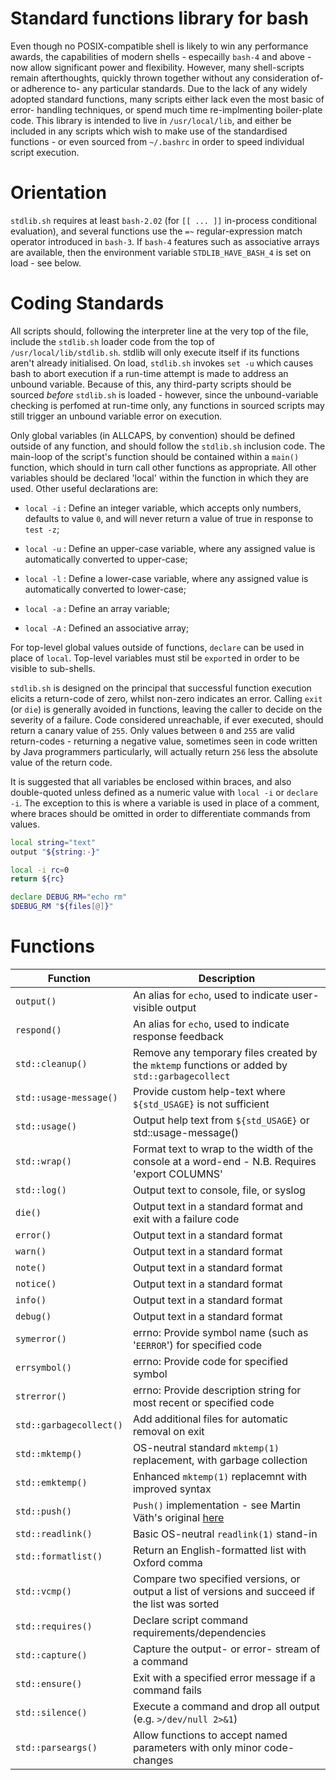Standard functions library for bash
===================================

Even though no POSIX-compatible shell is likely to win any performance awards,
the capabilities of modern shells - especailly `bash-4` and above - now allow
significant power and flexibility.  However, many shell-scripts remain
afterthoughts, quickly thrown together without any consideration of- or
adherence to- any particular standards.  Due to the lack of any widely adopted
standard functions, many scripts either lack even the most basic of error-
handling techniques, or spend much time re-implmenting boiler-plate code.  This
library is intended to live in `/usr/local/lib`, and either be included in any
scripts which wish to make use of the standardised functions - or even sourced
from `~/.bashrc` in order to speed individual script execution.

Orientation
===========

`stdlib.sh` requires at least `bash-2.02` (for `[[ ... ]]` in-process conditional
evaluation), and several functions use the `=~` regular-expression match
operator introduced in `bash-3`.  If `bash-4` features such as associative
arrays are available, then the environment variable `STDLIB_HAVE_BASH_4` is set
on load - see below.

Coding Standards
================

All scripts should, following the interpreter line at the very top of the file,
include the `stdlib.sh` loader code from the top of `/usr/local/lib/stdlib.sh`.
stdlib will only execute itself if its functions aren't already initialised.
On load, `stdlib.sh` invokes `set -u` which causes bash to abort execution if
a run-time attempt is made to address an unbound variable.  Because of this,
any third-party scripts should be sourced _before_ `stdlib.sh` is loaded -
however, since the unbound-variable checking is perfomed at run-time only, any
functions in sourced scripts may still trigger an unbound variable error on
execution.

Only global variables (in ALLCAPS, by convention) should be defined outside of
any function, and should follow the `stdlib.sh` inclusion code.  The main-loop
of the script's function should be contained within a `main()` function, which
should in turn call other functions as appropriate.  All other variables should
be declared 'local' within the function in which they are used.  Other useful
declarations are:

* `local -i` : Define an integer variable, which accepts only numbers, defaults
  to value `0`, and will never return a value of true in response to `test -z`;

* `local -u` : Define an upper-case variable, where any assigned value is
  automatically converted to upper-case;

* `local -l` : Define a lower-case variable, where any assigned value is
  automatically converted to lower-case;

* `local -a` : Define an array variable;

* `local -A` : Defined an associative array;

For top-level global values outside of functions, `declare` can be used in
place of `local`.  Top-level variables must stil be `export`ed in order to be
visible to sub-shells.

`stdlib.sh` is designed on the principal that successful function execution
elicits a return-code of zero, whilst non-zero indicates an error.  Calling
`exit` (or `die`) is generally avoided in functions, leaving the caller to
decide on the severity of a failure.  Code considered unreachable, if ever
executed, should return a canary value of `255`.  Only values between `0` and
`255` are valid return-codes - returning a negative value, sometimes seen in
code written by Java programmers particularly, will actually return `256` less
the absolute value of the return code.

It is suggested that all variables be enclosed within braces, and also
double-quoted unless defined as a numeric value with `local -i` or
`declare -i`.  The exception to this is where a variable is used in place of a
comment, where braces should be omitted in order to differentiate commands from
values.

```bash
local string="text"
output "${string:-}"

local -i rc=0
return ${rc}

declare DEBUG_RM="echo rm"
$DEBUG_RM "${files[@]}"
```

Functions
=========

| Function                | Description                                                                                    |
|-------------------------|------------------------------------------------------------------------------------------------|
| `output()`              | An alias for `echo`, used to indicate user-visible output                                      |
| `respond()`             | An alias for `echo`, used to indicate response feedback                                        |
| `std::cleanup()`        | Remove any temporary files created by the `mktemp` functions or added by `std::garbagecollect` |
| `std::usage-message()`  | Provide custom help-text where `${std_USAGE}` is not sufficient                                |
| `std::usage()`          | Output help text from `${std_USAGE}` or std::usage-message()                                   |
| `std::wrap()`           | Format text to wrap to the width of the console at a word-end - N.B. Requires 'export COLUMNS' |
| `std::log()`            | Output text to console, file, or syslog                                                        |
| `die()`                 | Output text in a standard format and exit with a failure code                                  |
| `error()`               | Output text in a standard format                                                               |
| `warn()`                | Output text in a standard format                                                               |
| `note()`                | Output text in a standard format                                                               |
| `notice()`              | Output text in a standard format                                                               |
| `info()`                | Output text in a standard format                                                               |
| `debug()`               | Output text in a standard format                                                               |
| `symerror()`            | errno: Provide symbol name (such as '`EERROR`') for specified code                             |
| `errsymbol()`           | errno: Provide code for specified symbol                                                       |
| `strerror()`            | errno: Provide description string for most recent or specified code                            |
| `std::garbagecollect()` | Add additional files for automatic removal on exit                                             |
| `std::mktemp()`         | OS-neutral standard `mktemp(1)` replacement, with garbage collection                           |
| `std::emktemp()`        | Enhanced `mktemp(1)` replacemnt with improved syntax                                           |
| `std::push()`           | `Push()` implementation - see Martin Väth's original [here](https://github.com/vaeth/push)     |
| `std::readlink()`       | Basic OS-neutral `readlink(1)` stand-in                                                        |
| `std::formatlist()`     | Return an English-formatted list with Oxford comma                                             |
| `std::vcmp()`           | Compare two specified versions, or output a list of versions and succeed if the list was sorted|
| `std::requires()`       | Declare script command requirements/dependencies                                               |
| `std::capture()`        | Capture the output- or error- stream of a command                                              |
| `std::ensure()`         | Exit with a specified error message if a command fails                                         |
| `std::silence()`        | Execute a command and drop all output (e.g. `>/dev/null 2>&1`)                                 |
| `std::parseargs()`      | Allow functions to accept named parameters with only minor code-changes                        |

